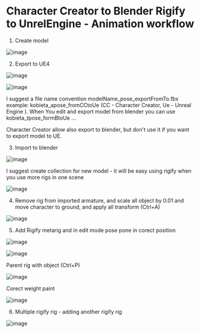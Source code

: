 # Character Creator to Blender Rigify to UnrelEngine - Animation workflow

1. Create model

![image](https://user-images.githubusercontent.com/54003204/139698775-8f002c91-e739-4b9e-b197-b56c2282ef72.png)

2. Export to UE4

![image](https://user-images.githubusercontent.com/54003204/139698987-2844f98e-c498-45b4-8c9a-7394ffc8ce1e.png)

![image](https://user-images.githubusercontent.com/54003204/139701198-22320c62-4dbd-4178-ba8b-d51e7d122f09.png)


I suggest a file name convention modelName_pose_exportFromTo.fbx
example:
kobieta_apose_fromCCtoUe (CC - Character Creator, Ue - Unreal Engine ). When You edit and export model from blender you can use kobieta_tpose_formBtoUe ...

Character Creator allow also export to blender, but don't use it if you want to export model to UE.

3. Import to blender

![image](https://user-images.githubusercontent.com/54003204/139701780-795709bc-7d51-4863-8887-c03b631a581c.png)

I suggest create collection for new model - it will be easy using rigify when you use more rigs in one scene

![image](https://user-images.githubusercontent.com/54003204/139702130-16499254-1da9-46c6-b860-e2c6da7e7412.png)

4. Remove rig  from imported armature, and scale all object by 0.01 and move character to ground, and apply all transform (Ctrl+A)

![image](https://user-images.githubusercontent.com/54003204/139702795-90cd37bb-35fc-4fe3-a5de-0568cfe61c28.png)

5. Add Rigify metarig and in edit mode pose pone in corect position

![image](https://user-images.githubusercontent.com/54003204/139707593-ec4a6054-3135-49a7-84fb-55250c88f910.png)

![image](https://user-images.githubusercontent.com/54003204/139707777-541be6de-42ba-4ea6-a6e3-674f9ad7e599.png)

Parent rig with object (Ctrl+P)

![image](https://user-images.githubusercontent.com/54003204/139707998-48d4a20d-ef38-4d61-99d6-0c8d0a5ca58d.png)

Corect weight paint 

![image](https://user-images.githubusercontent.com/54003204/139708795-2c0cf430-c804-4bf3-b08d-5091d6649348.png)

6. Multiple rigify rig - adding another rigify rig

![image](https://user-images.githubusercontent.com/54003204/139738706-27b33a77-02a5-4b7c-8289-3c26c853ac80.png)




